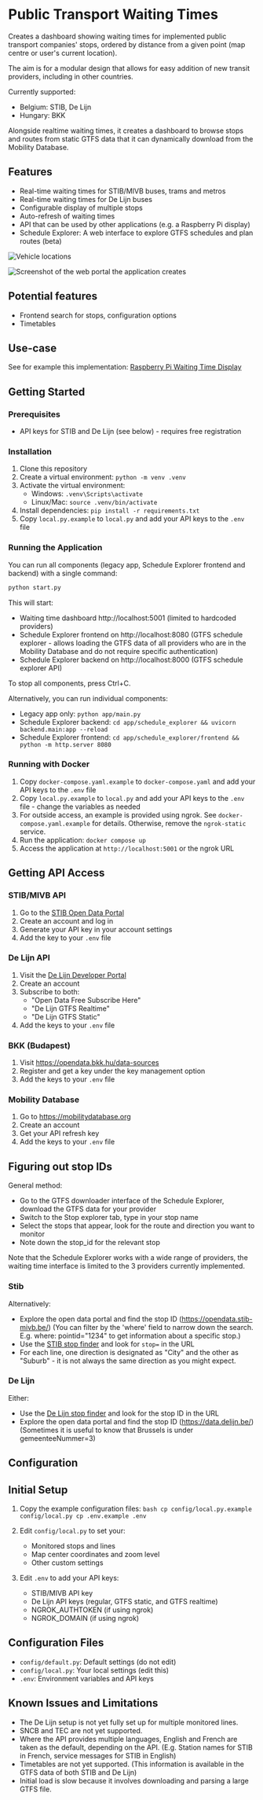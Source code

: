 # Public Transport Waiting Times

Creates a dashboard showing waiting times for implemented public transport companies' stops, ordered by distance from a given point (map centre or user's current location).

The aim is for a modular design that allows for easy addition of new transit providers, including in other countries.

Currently supported:
- Belgium: STIB, De Lijn
- Hungary: BKK

Alongside realtime waiting times, it creates a dashboard to browse stops and routes from static GTFS data that it can dynamically download from the Mobility Database.

## Features
- Real-time waiting times for STIB/MIVB buses, trams and metros
- Real-time waiting times for De Lijn buses
- Configurable display of multiple stops
- Auto-refresh of waiting times
- API that can be used by other applications (e.g. a Raspberry Pi display)
- Schedule Explorer: A web interface to explore GTFS schedules and plan routes (beta)

![Vehicle locations](docs/images/vehicle_tracking_on_the_frontend.png)

![Screenshot of the web portal the application creates](docs/images/webportal.png)

## Potential features
- Frontend search for stops, configuration options
- Timetables

## Use-case
See for example this implementation: [Raspberry Pi Waiting Time Display](https://github.com/bdamokos/rpi_waiting_time_display)


## Getting Started

### Prerequisites

- API keys for STIB and De Lijn (see below) - requires free registration

### Installation

1. Clone this repository
2. Create a virtual environment: `python -m venv .venv`
3. Activate the virtual environment:
   - Windows: `.venv\Scripts\activate`
   - Linux/Mac: `source .venv/bin/activate`
4. Install dependencies: `pip install -r requirements.txt`
5. Copy `local.py.example` to `local.py` and add your API keys to the `.env` file

### Running the Application

You can run all components (legacy app, Schedule Explorer frontend and backend) with a single command:

```bash
python start.py
```

This will start:
- Waiting time dashboard http://localhost:5001 (limited to hardcoded providers)
- Schedule Explorer frontend on http://localhost:8080 (GTFS schedule explorer - allows loading the GTFS data of all providers who are in the Mobility Database and do not require specific authentication)
- Schedule Explorer backend on http://localhost:8000 (GTFS schedule explorer API)

To stop all components, press Ctrl+C.

Alternatively, you can run individual components:
- Legacy app only: `python app/main.py`
- Schedule Explorer backend: `cd app/schedule_explorer && uvicorn backend.main:app --reload`
- Schedule Explorer frontend: `cd app/schedule_explorer/frontend && python -m http.server 8080`

### Running with Docker

1. Copy `docker-compose.yaml.example` to `docker-compose.yaml` and add your API keys to the `.env` file
2. Copy `local.py.example` to `local.py` and add your API keys to the `.env` file - change the variables as needed
3. For outside access, an example is provided using ngrok. See `docker-compose.yaml.example` for details. Otherwise, remove the `ngrok-static` service.
4. Run the application: `docker compose up`
5. Access the application at `http://localhost:5001` or the ngrok URL

## Getting API Access

### STIB/MIVB API

1. Go to the [STIB Open Data Portal](https://opendata.stib-mivb.be/)
2. Create an account and log in
3. Generate your API key in your account settings
4. Add the key to your `.env` file

### De Lijn API

1. Visit the [De Lijn Developer Portal](https://data.delijn.be/)
2. Create an account
3. Subscribe to both:
   - "Open Data Free Subscribe Here" 
   - "De Lijn GTFS Realtime"
   - "De Lijn GTFS Static"
4. Add the keys to your `.env` file

### BKK (Budapest)

1. Visit https://opendata.bkk.hu/data-sources
2. Register and get a key under the key management option
3. Add the keys to your `.env` file

### Mobility Database

1. Go to https://mobilitydatabase.org
2. Create an account
3. Get your API refresh key
4. Add the keys to your `.env` file


## Figuring out stop IDs

General method:

- Go to the GTFS downloader interface of the Schedule Explorer, download the GTFS data for your provider
- Switch to the Stop explorer tab, type in your stop name
- Select the stops that appear, look for the route and direction you want to monitor
- Note down the stop_id for the relevant stop

Note that the Schedule Explorer works with a wide range of providers, the waiting time interface is limited to the 3 providers currently implemented.
  
### Stib
Alternatively:
- Explore the open data portal and find the stop ID (https://opendata.stib-mivb.be/) (You can filter by the 'where' field to narrow down the search. E.g. where: pointid="1234" to get information about a specific stop.)
- Use the [STIB stop finder](https://www.stib-mivb.be/index.htm?l=fr) and look for `stop=` in the URL
- For each line, one direction is designated as "City" and the other as "Suburb" - it is not always the same direction as you might expect.

### De Lijn
Either:
- Use the [De Lijn stop finder](https://www.delijn.be/nl/haltes/) and look for the stop ID in the URL
- Explore the open data portal and find the stop ID (https://data.delijn.be/) (Sometimes it is useful to know that Brussels is under gemeenteeNummer=3)

## Configuration

## Initial Setup

1. Copy the example configuration files:   ```bash
   cp config/local.py.example config/local.py
   cp .env.example .env   ```

2. Edit `config/local.py` to set your:
   - Monitored stops and lines
   - Map center coordinates and zoom level
   - Other custom settings

3. Edit `.env` to add your API keys:
   - STIB/MIVB API key
   - De Lijn API keys (regular, GTFS static, and GTFS realtime)
   - NGROK_AUTHTOKEN (if using ngrok)
   - NGROK_DOMAIN (if using ngrok)

## Configuration Files

- `config/default.py`: Default settings (do not edit)
- `config/local.py`: Your local settings (edit this)
- `.env`: Environment variables and API keys

## Known Issues and Limitations

- The De Lijn setup is not yet fully set up for multiple monitored lines.
- SNCB and TEC are not yet supported.
- Where the API provides multiple languages, English and French are taken as the default, depending on the API. (E.g. Station names for STIB in French, service messages for STIB in English)
- Timetables are not yet supported. (This information is available in the GTFS data of both STIB and De Lijn)
- Initial load is slow because it involves downloading and parsing a large GTFS file.


